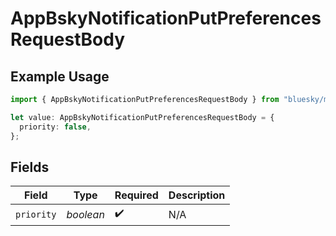 # AppBskyNotificationPutPreferencesRequestBody

## Example Usage

```typescript
import { AppBskyNotificationPutPreferencesRequestBody } from "bluesky/models/operations";

let value: AppBskyNotificationPutPreferencesRequestBody = {
  priority: false,
};
```

## Fields

| Field              | Type               | Required           | Description        |
| ------------------ | ------------------ | ------------------ | ------------------ |
| `priority`         | *boolean*          | :heavy_check_mark: | N/A                |